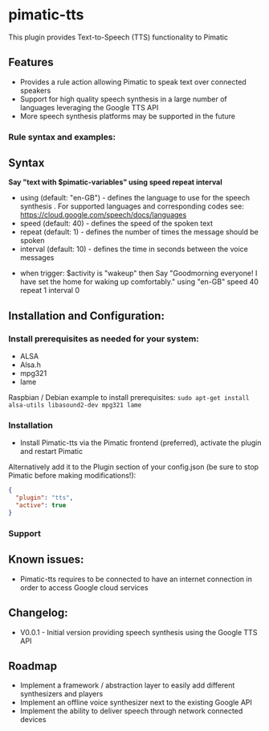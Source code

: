 # pimatic-tts
This plugin provides Text-to-Speech (TTS) functionality to Pimatic

## Features
- Provides a rule action allowing Pimatic to speak text over connected speakers
- Support for high quality speech synthesis in a large number of languages leveraging the Google TTS API
- More speech synthesis platforms may be supported in the future

### Rule syntax and examples: 

## Syntax
<b>Say "text with $pimatic-variables" using <languageCode> speed <n> repeat <n> interval <n></b>

* using <languageCode>  (default: "en-GB")  - defines the language to use for the speech synthesis . For supported languages and corresponding codes see: https://cloud.google.com/speech/docs/languages
* speed <int>           (default: 40)       - defines the speed of the spoken text 
* repeat <int>          (default: 1)        - defines the number of times the message should be spoken
* interval <int>        (default: 10)       - defines the time in seconds between the voice messages


- when trigger: $activity is "wakeup" then Say "Goodmorning everyone! I have set the home for waking up comfortably." using "en-GB" speed 40 repeat 1 interval 0

## Installation and Configuration:

### Install prerequisites as needed for your system:
- ALSA
- Alsa.h
- mpg321
- lame

Raspbian / Debian example to install prerequisites:
````sudo apt-get install alsa-utils libasound2-dev mpg321 lame````

### Installation

- Install Pimatic-tts via the Pimatic frontend (preferred), activate the plugin and restart Pimatic

Alternatively add it to the Plugin section of your config.json (be sure to stop Pimatic before making modifications!):
````json
{
  "plugin": "tts",
  "active": true
}
````

### Support

## Known issues:
- Pimatic-tts requires to be connected to have an internet connection in order to access Google cloud services

## Changelog:
- V0.0.1 - Initial version providing speech synthesis using the Google TTS API

## Roadmap
- Implement a framework / abstraction layer to easily add different synthesizers and players
- Implement an offline voice synthesizer next to the existing Google API
- Implement the ability to deliver speech through network connected devices

